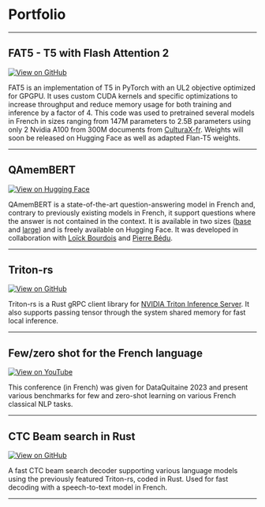# Portfolio
---
## FAT5 - T5 with Flash Attention 2

[![View on GitHub](https://img.shields.io/badge/GitHub-View_on_GitHub-blue?logo=GitHub)](https://github.com/catie-aq/flashT5)

FAT5 is an implementation of T5 in PyTorch with an UL2 objective optimized for GPGPU.
It uses custom CUDA kernels and specific optimizations to increase throughput and reduce memory usage for both training and inference by a factor of 4.
This code was used to pretrained several models in French in sizes ranging from 147M parameters to 2.5B parameters using only 2 Nvidia A100 from 300M documents from [CulturaX-fr](https://huggingface.co/datasets/uonlp/CulturaX). Weights will soon be released on Hugging Face as well as adapted Flan-T5 weights.

---

## QAmemBERT

[![View on Hugging Face](https://huggingface.co/datasets/huggingface/badges/resolve/main/model-on-hf-md.svg)](https://huggingface.co/CATIE-AQ/QAmembert)

QAmemBERT is a state-of-the-art question-answering model in French and,
contrary to previously existing models in French, it support questions where the answer is not contained
in the context. It is available in two sizes ([base](https://huggingface.co/CATIE-AQ/QAmembert) and
[large](https://huggingface.co/CATIE-AQ/QAmembert-large))
and is freely available on Hugging Face. It was developed in collaboration with [Loïck Bourdois](https://lbourdois.github.io/) and [Pierre Bédu](https://fr.linkedin.com/in/pierre-b%C3%A9du-13141513b).

---

## Triton-rs

[![View on GitHub](https://img.shields.io/badge/GitHub-View_on_GitHub-blue?logo=GitHub)](https://github.com/catie-aq/triton-rust)

Triton-rs is a Rust gRPC client library for [NVIDIA Triton Inference Server](https://github.com/triton-inference-server/server).
It also supports passing tensor through the system shared memory for fast local inference.

---

## Few/zero shot for the French language

[![View on YouTube](https://img.shields.io/badge/YouTube-View_on_YouTube-red?logo=YouTube)](https://www.youtube.com/watch?v=vhHkASBRRP4)

This conference (in French) was given for DataQuitaine 2023 and present various benchmarks for few and zero-shot learning on various French classical NLP tasks.

---

## CTC Beam search in Rust

[![View on GitHub](https://img.shields.io/badge/GitHub-View_on_GitHub-blue?logo=GitHub)](https://github.com/catie-aq/rustlm)

A fast CTC beam search decoder supporting various language models using the previously featured Triton-rs,
coded in Rust. Used for fast decoding with a speech-to-text model in French.

---
